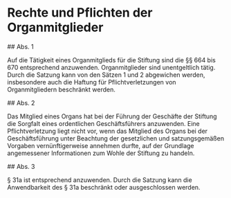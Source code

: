 # Rechte und Pflichten der Organmitglieder



\#\# Abs. 1

 Auf die Tätigkeit eines Organmitglieds für die Stiftung sind die §§ 664 bis 670 entsprechend anzuwenden. Organmitglieder sind unentgeltlich tätig. Durch die Satzung kann von den Sätzen 1 und 2 abgewichen werden, insbesondere auch die Haftung für Pflichtverletzungen von Organmitgliedern beschränkt werden.

\#\# Abs. 2

 Das Mitglied eines Organs hat bei der Führung der Geschäfte der Stiftung die Sorgfalt eines ordentlichen Geschäftsführers anzuwenden. Eine Pflichtverletzung liegt nicht vor, wenn das Mitglied des Organs bei der Geschäftsführung unter Beachtung der gesetzlichen und satzungsgemäßen Vorgaben vernünftigerweise annehmen durfte, auf der Grundlage angemessener Informationen zum Wohle der Stiftung zu handeln.

\#\# Abs. 3

 § 31a ist entsprechend anzuwenden. Durch die Satzung kann die Anwendbarkeit des § 31a beschränkt oder ausgeschlossen werden. 

